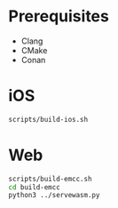 # Prerequisites

- Clang
- CMake
- Conan

# iOS

```bash
scripts/build-ios.sh
```

# Web

```bash
scripts/build-emcc.sh
cd build-emcc
python3 ../servewasm.py
```